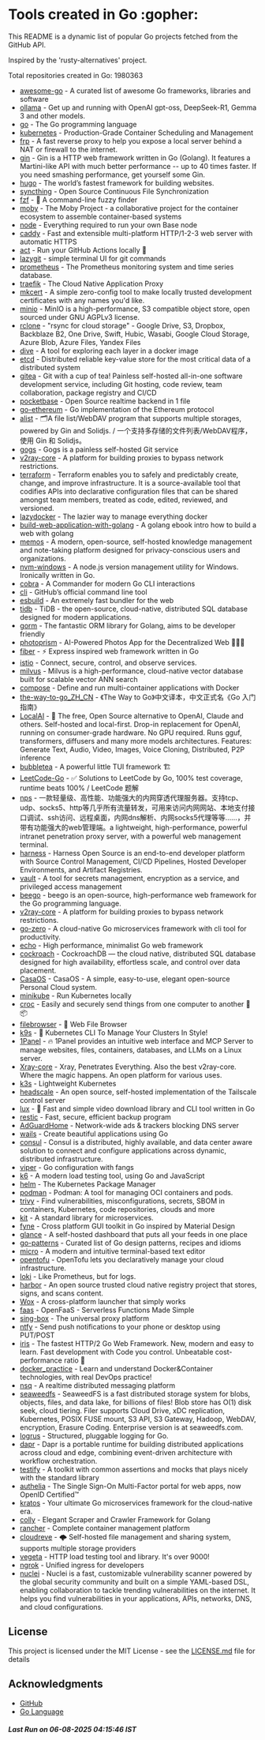 # Tools created in Go :gopher: 

This README is a dynamic list of popular Go projects fetched from the GitHub API.

Inspired by the 'rusty-alternatives' project.

Total repositories created in Go: 1980363

- [awesome-go](https://github.com/avelino/awesome-go) - A curated list of awesome Go frameworks, libraries and software
- [ollama](https://github.com/ollama/ollama) - Get up and running with OpenAI gpt-oss, DeepSeek-R1, Gemma 3 and other models.
- [go](https://github.com/golang/go) - The Go programming language
- [kubernetes](https://github.com/kubernetes/kubernetes) - Production-Grade Container Scheduling and Management
- [frp](https://github.com/fatedier/frp) - A fast reverse proxy to help you expose a local server behind a NAT or firewall to the internet.
- [gin](https://github.com/gin-gonic/gin) - Gin is a HTTP web framework written in Go (Golang). It features a Martini-like API with much better performance -- up to 40 times faster. If you need smashing performance, get yourself some Gin.
- [hugo](https://github.com/gohugoio/hugo) - The world’s fastest framework for building websites.
- [syncthing](https://github.com/syncthing/syncthing) - Open Source Continuous File Synchronization
- [fzf](https://github.com/junegunn/fzf) - :cherry_blossom: A command-line fuzzy finder
- [moby](https://github.com/moby/moby) - The Moby Project - a collaborative project for the container ecosystem to assemble container-based systems
- [node](https://github.com/base/node) - Everything required to run your own Base node
- [caddy](https://github.com/caddyserver/caddy) - Fast and extensible multi-platform HTTP/1-2-3 web server with automatic HTTPS
- [act](https://github.com/nektos/act) - Run your GitHub Actions locally 🚀
- [lazygit](https://github.com/jesseduffield/lazygit) - simple terminal UI for git commands
- [prometheus](https://github.com/prometheus/prometheus) - The Prometheus monitoring system and time series database.
- [traefik](https://github.com/traefik/traefik) - The Cloud Native Application Proxy
- [mkcert](https://github.com/FiloSottile/mkcert) - A simple zero-config tool to make locally trusted development certificates with any names you'd like.
- [minio](https://github.com/minio/minio) - MinIO is a high-performance, S3 compatible object store, open sourced under GNU AGPLv3 license.
- [rclone](https://github.com/rclone/rclone) - "rsync for cloud storage" - Google Drive, S3, Dropbox, Backblaze B2, One Drive, Swift, Hubic, Wasabi, Google Cloud Storage, Azure Blob, Azure Files, Yandex Files
- [dive](https://github.com/wagoodman/dive) - A tool for exploring each layer in a docker image
- [etcd](https://github.com/etcd-io/etcd) - Distributed reliable key-value store for the most critical data of a distributed system
- [gitea](https://github.com/go-gitea/gitea) - Git with a cup of tea! Painless self-hosted all-in-one software development service, including Git hosting, code review, team collaboration, package registry and CI/CD
- [pocketbase](https://github.com/pocketbase/pocketbase) - Open Source realtime backend in 1 file
- [go-ethereum](https://github.com/ethereum/go-ethereum) - Go implementation of the Ethereum protocol
- [alist](https://github.com/AlistGo/alist) - 🗂️A file list/WebDAV program that supports multiple storages, powered by Gin and Solidjs. / 一个支持多存储的文件列表/WebDAV程序，使用 Gin 和 Solidjs。
- [gogs](https://github.com/gogs/gogs) - Gogs is a painless self-hosted Git service
- [v2ray-core](https://github.com/v2ray/v2ray-core) - A platform for building proxies to bypass network restrictions.
- [terraform](https://github.com/hashicorp/terraform) - Terraform enables you to safely and predictably create, change, and improve infrastructure. It is a source-available tool that codifies APIs into declarative configuration files that can be shared amongst team members, treated as code, edited, reviewed, and versioned.
- [lazydocker](https://github.com/jesseduffield/lazydocker) - The lazier way to manage everything docker
- [build-web-application-with-golang](https://github.com/astaxie/build-web-application-with-golang) - A golang ebook intro how to build a web with golang
- [memos](https://github.com/usememos/memos) - A modern, open-source, self-hosted knowledge management and note-taking platform designed for privacy-conscious users and organizations.
- [nvm-windows](https://github.com/coreybutler/nvm-windows) - A node.js version management utility for Windows. Ironically written in Go.
- [cobra](https://github.com/spf13/cobra) - A Commander for modern Go CLI interactions
- [cli](https://github.com/cli/cli) - GitHub’s official command line tool
- [esbuild](https://github.com/evanw/esbuild) - An extremely fast bundler for the web
- [tidb](https://github.com/pingcap/tidb) - TiDB - the open-source, cloud-native, distributed SQL database designed for modern applications.
- [gorm](https://github.com/go-gorm/gorm) - The fantastic ORM library for Golang, aims to be developer friendly
- [photoprism](https://github.com/photoprism/photoprism) - AI-Powered Photos App for the Decentralized Web 🌈💎✨
- [fiber](https://github.com/gofiber/fiber) - ⚡️ Express inspired web framework written in Go
- [istio](https://github.com/istio/istio) - Connect, secure, control, and observe services.
- [milvus](https://github.com/milvus-io/milvus) - Milvus is a high-performance, cloud-native vector database built for scalable vector ANN search
- [compose](https://github.com/docker/compose) - Define and run multi-container applications with Docker
- [the-way-to-go_ZH_CN](https://github.com/unknwon/the-way-to-go_ZH_CN) - 《The Way to Go》中文译本，中文正式名《Go 入门指南》
- [LocalAI](https://github.com/mudler/LocalAI) - :robot: The free, Open Source alternative to OpenAI, Claude and others. Self-hosted and local-first. Drop-in replacement for OpenAI,  running on consumer-grade hardware. No GPU required. Runs gguf, transformers, diffusers and many more models architectures. Features: Generate Text, Audio, Video, Images, Voice Cloning, Distributed, P2P inference
- [bubbletea](https://github.com/charmbracelet/bubbletea) - A powerful little TUI framework 🏗
- [LeetCode-Go](https://github.com/halfrost/LeetCode-Go) - ✅ Solutions to LeetCode by Go, 100% test coverage, runtime beats 100% / LeetCode 题解
- [nps](https://github.com/ehang-io/nps) - 一款轻量级、高性能、功能强大的内网穿透代理服务器。支持tcp、udp、socks5、http等几乎所有流量转发，可用来访问内网网站、本地支付接口调试、ssh访问、远程桌面，内网dns解析、内网socks5代理等等……，并带有功能强大的web管理端。a lightweight, high-performance, powerful intranet penetration proxy server, with a powerful web management terminal.
- [harness](https://github.com/harness/harness) - Harness Open Source is an end-to-end developer platform with Source Control Management, CI/CD Pipelines, Hosted Developer Environments, and Artifact Registries.
- [vault](https://github.com/hashicorp/vault) - A tool for secrets management, encryption as a service, and privileged access management
- [beego](https://github.com/beego/beego) - beego is an open-source, high-performance web framework for the Go programming language.
- [v2ray-core](https://github.com/v2fly/v2ray-core) - A platform for building proxies to bypass network restrictions.
- [go-zero](https://github.com/zeromicro/go-zero) - A cloud-native Go microservices framework with cli tool for productivity.
- [echo](https://github.com/labstack/echo) - High performance, minimalist Go web framework
- [cockroach](https://github.com/cockroachdb/cockroach) - CockroachDB — the cloud native, distributed SQL database designed for high availability, effortless scale, and control over data placement.
- [CasaOS](https://github.com/IceWhaleTech/CasaOS) - CasaOS - A simple, easy-to-use, elegant open-source Personal Cloud system.
- [minikube](https://github.com/kubernetes/minikube) - Run Kubernetes locally
- [croc](https://github.com/schollz/croc) - Easily and securely send things from one computer to another :crocodile: :package:
- [filebrowser](https://github.com/filebrowser/filebrowser) - 📂 Web File Browser
- [k9s](https://github.com/derailed/k9s) - 🐶 Kubernetes CLI To Manage Your Clusters In Style!
- [1Panel](https://github.com/1Panel-dev/1Panel) - 🔥 1Panel provides an intuitive web interface and MCP Server to manage websites, files, containers, databases, and LLMs on a Linux server.
- [Xray-core](https://github.com/XTLS/Xray-core) - Xray, Penetrates Everything. Also the best v2ray-core. Where the magic happens. An open platform for various uses.
- [k3s](https://github.com/k3s-io/k3s) - Lightweight Kubernetes
- [headscale](https://github.com/juanfont/headscale) - An open source, self-hosted implementation of the Tailscale control server
- [lux](https://github.com/iawia002/lux) - 👾 Fast and simple video download library and CLI tool written in Go
- [restic](https://github.com/restic/restic) - Fast, secure, efficient backup program
- [AdGuardHome](https://github.com/AdguardTeam/AdGuardHome) - Network-wide ads & trackers blocking DNS server
- [wails](https://github.com/wailsapp/wails) - Create beautiful applications using Go
- [consul](https://github.com/hashicorp/consul) - Consul is a distributed, highly available, and data center aware solution to connect and configure applications across dynamic, distributed infrastructure.
- [viper](https://github.com/spf13/viper) - Go configuration with fangs
- [k6](https://github.com/grafana/k6) - A modern load testing tool, using Go and JavaScript
- [helm](https://github.com/helm/helm) - The Kubernetes Package Manager
- [podman](https://github.com/containers/podman) - Podman: A tool for managing OCI containers and pods.
- [trivy](https://github.com/aquasecurity/trivy) - Find vulnerabilities, misconfigurations, secrets, SBOM in containers, Kubernetes, code repositories, clouds and more
- [kit](https://github.com/go-kit/kit) - A standard library for microservices.
- [fyne](https://github.com/fyne-io/fyne) - Cross platform GUI toolkit in Go inspired by Material Design
- [glance](https://github.com/glanceapp/glance) - A self-hosted dashboard that puts all your feeds in one place
- [go-patterns](https://github.com/tmrts/go-patterns) - Curated list of Go design patterns, recipes and idioms
- [micro](https://github.com/zyedidia/micro) - A modern and intuitive terminal-based text editor
- [opentofu](https://github.com/opentofu/opentofu) - OpenTofu lets you declaratively manage your cloud infrastructure.
- [loki](https://github.com/grafana/loki) - Like Prometheus, but for logs.
- [harbor](https://github.com/goharbor/harbor) - An open source trusted cloud native registry project that stores, signs, and scans content.
- [Wox](https://github.com/Wox-launcher/Wox) - A cross-platform launcher that simply works
- [faas](https://github.com/openfaas/faas) - OpenFaaS - Serverless Functions Made Simple
- [sing-box](https://github.com/SagerNet/sing-box) - The universal proxy platform
- [ntfy](https://github.com/binwiederhier/ntfy) - Send push notifications to your phone or desktop using PUT/POST
- [iris](https://github.com/kataras/iris) - The fastest HTTP/2 Go Web Framework. New, modern and easy to learn. Fast development with Code you control. Unbeatable cost-performance ratio :rocket:
- [docker_practice](https://github.com/yeasy/docker_practice) - Learn and understand Docker&Container technologies, with real DevOps practice!
- [nsq](https://github.com/nsqio/nsq) - A realtime distributed messaging platform
- [seaweedfs](https://github.com/seaweedfs/seaweedfs) - SeaweedFS is a fast distributed storage system for blobs, objects, files, and data lake, for billions of files! Blob store has O(1) disk seek, cloud tiering. Filer supports Cloud Drive, xDC replication, Kubernetes, POSIX FUSE mount, S3 API, S3 Gateway, Hadoop, WebDAV, encryption, Erasure Coding. Enterprise version is at seaweedfs.com.
- [logrus](https://github.com/sirupsen/logrus) - Structured, pluggable logging for Go.
- [dapr](https://github.com/dapr/dapr) - Dapr is a portable runtime for building distributed applications across cloud and edge, combining event-driven architecture with workflow orchestration.
- [testify](https://github.com/stretchr/testify) - A toolkit with common assertions and mocks that plays nicely with the standard library
- [authelia](https://github.com/authelia/authelia) - The Single Sign-On Multi-Factor portal for web apps, now OpenID Certified™
- [kratos](https://github.com/go-kratos/kratos) - Your ultimate Go microservices framework for the cloud-native era.
- [colly](https://github.com/gocolly/colly) - Elegant Scraper and Crawler Framework for Golang
- [rancher](https://github.com/rancher/rancher) - Complete container management platform
- [cloudreve](https://github.com/cloudreve/cloudreve) - 🌩 Self-hosted file management and sharing system, supports multiple storage providers
- [vegeta](https://github.com/tsenart/vegeta) - HTTP load testing tool and library. It's over 9000!
- [ngrok](https://github.com/inconshreveable/ngrok) - Unified ingress for developers
- [nuclei](https://github.com/projectdiscovery/nuclei) - Nuclei is a fast, customizable vulnerability scanner powered by the global security community and built on a simple YAML-based DSL, enabling collaboration to tackle trending vulnerabilities on the internet. It helps you find vulnerabilities in your applications, APIs, networks, DNS, and cloud configurations.


## License

This project is licensed under the MIT License - see the [LICENSE.md](LICENSE.md) file for details

## Acknowledgments

- [GitHub](https://github.com)
- [Go Language](https://golang.org)

##### _Last Run on 06-08-2025 04:15:46 IST_